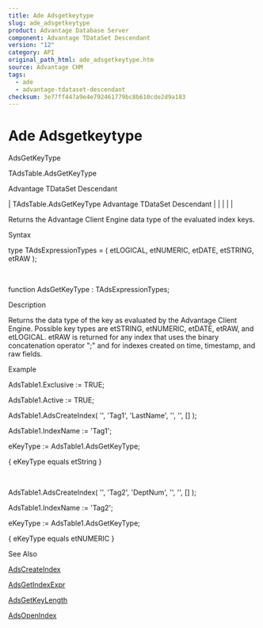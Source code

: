 ```yaml
---
title: Ade Adsgetkeytype
slug: ade_adsgetkeytype
product: Advantage Database Server
component: Advantage TDataSet Descendant
version: "12"
category: API
original_path_html: ade_adsgetkeytype.htm
source: Advantage CHM
tags:
  - ade
  - advantage-tdataset-descendant
checksum: 3e77ff447a9e4e792461779bc8b610cde2d9a183
---
```


# Ade Adsgetkeytype

AdsGetKeyType

TAdsTable.AdsGetKeyType

Advantage TDataSet Descendant

| TAdsTable.AdsGetKeyType  Advantage TDataSet Descendant |  |  |  |  |

Returns the Advantage Client Engine data type of the evaluated index keys.

Syntax

type TAdsExpressionTypes = ( etLOGICAL, etNUMERIC, etDATE, etSTRING, etRAW );

 

function AdsGetKeyType : TAdsExpressionTypes;

Description

Returns the data type of the key as evaluated by the Advantage Client Engine. Possible key types are etSTRING, etNUMERIC, etDATE, etRAW, and etLOGICAL. etRAW is returned for any index that uses the binary concatenation operator ";" and for indexes created on time, timestamp, and raw fields.

Example

AdsTable1.Exclusive := TRUE;

AdsTable1.Active := TRUE;

AdsTable1.AdsCreateIndex( '', 'Tag1', 'LastName', '', '', [] );

AdsTable1.IndexName := 'Tag1';

eKeyType := AdsTable1.AdsGetKeyType;

{ eKeyType equals etString }

 

AdsTable1.AdsCreateIndex( '', 'Tag2', 'DeptNum', '', '', [] );

AdsTable1.IndexName := 'Tag2';

eKeyType := AdsTable1.AdsGetKeyType;

{ eKeyType equals etNUMERIC }

See Also

[AdsCreateIndex](ade_adscreateindex.md)

[AdsGetIndexExpr](ade_adsgetindexexpr.md)

[AdsGetKeyLength](ade_adsgetkeylength.md)

[AdsOpenIndex](ade_adsopenindex.md)
